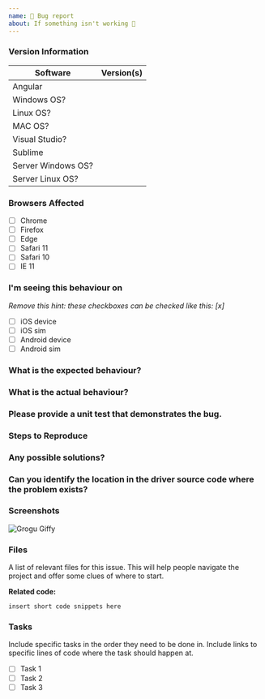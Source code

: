 ```yaml
---
name: 🐜 Bug report
about: If something isn't working 🔧
---
```


### Version Information
| Software                       | Version(s) |
| ------------------------| ---------- |
| Angular    |                 |
| Windows OS?     |                 |
| Linux OS?           |                 |
| MAC OS?           |                 
| Visual Studio?               |                 |
| Sublime          |                 |
| Server Windows OS?     |                 |
| Server Linux OS?           |                 |

### Browsers Affected
<!-- Check all that apply -->
- [ ] Chrome
- [ ] Firefox
- [ ] Edge
- [ ] Safari 11
- [ ] Safari 10
- [ ] IE 11

### I'm seeing this behaviour on
_Remove this hint: these checkboxes can be checked like this: [x]_

- [ ] iOS device
- [ ] iOS sim
- [ ] Android device
- [ ] Android sim

### What is the expected behaviour?

### What is the actual behaviour?

### Please provide a unit test that demonstrates the bug.

### Steps to Reproduce
<!--
Example:

1. Create `my-element`
2. Append `my-element` to document.body
3. Create `div`.
4. Append `div` to `my-element`
-->

### Any possible solutions?

### Can you identify the location in the driver source code where the problem exists?

### Screenshots
![Grogu Giffy](https://media.giphy.com/media/Wn74RUT0vjnoU98Hnt/giphy.gif)

### Files
A list of relevant files for this issue. This will help people navigate the project and offer some clues of where to start.

**Related code:**

<!-- If you are able to illustrate the bug or feature request with an example, please provide a sample application via one of the following means:
A sample application via GitHub
StackBlitz (https://stackblitz.com)
Plunker (http://plnkr.co/edit/cpeRJs?p=preview)
-->

```
insert short code snippets here
```

### Tasks
Include specific tasks in the order they need to be done in. Include links to specific lines of code where the task should happen at.
- [ ] Task 1
- [ ] Task 2
- [ ] Task 3
